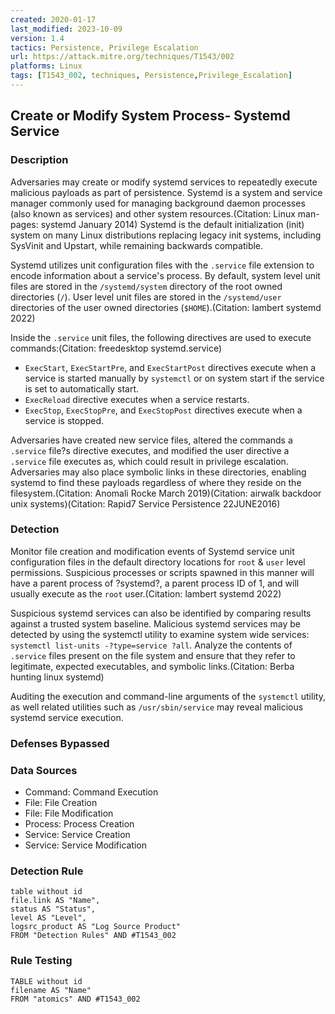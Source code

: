 ```yaml
---
created: 2020-01-17
last_modified: 2023-10-09
version: 1.4
tactics: Persistence, Privilege Escalation
url: https://attack.mitre.org/techniques/T1543/002
platforms: Linux
tags: [T1543_002, techniques, Persistence,Privilege_Escalation]
---
```


## Create or Modify System Process- Systemd Service

### Description

Adversaries may create or modify systemd services to repeatedly execute malicious payloads as part of persistence. Systemd is a system and service manager commonly used for managing background daemon processes (also known as services) and other system resources.(Citation: Linux man-pages: systemd January 2014) Systemd is the default initialization (init) system on many Linux distributions replacing legacy init systems, including SysVinit and Upstart, while remaining backwards compatible.  

Systemd utilizes unit configuration files with the `.service` file extension to encode information about a service's process. By default, system level unit files are stored in the `/systemd/system` directory of the root owned directories (`/`). User level unit files are stored in the `/systemd/user` directories of the user owned directories (`$HOME`).(Citation: lambert systemd 2022) 

Inside the `.service` unit files, the following directives are used to execute commands:(Citation: freedesktop systemd.service)  

* `ExecStart`, `ExecStartPre`, and `ExecStartPost` directives execute when a service is started manually by `systemctl` or on system start if the service is set to automatically start.
* `ExecReload` directive executes when a service restarts. 
* `ExecStop`, `ExecStopPre`, and `ExecStopPost` directives execute when a service is stopped.  

Adversaries have created new service files, altered the commands a `.service` file?s directive executes, and modified the user directive a `.service` file executes as, which could result in privilege escalation. Adversaries may also place symbolic links in these directories, enabling systemd to find these payloads regardless of where they reside on the filesystem.(Citation: Anomali Rocke March 2019)(Citation: airwalk backdoor unix systems)(Citation: Rapid7 Service Persistence 22JUNE2016) 

### Detection

Monitor file creation and modification events of Systemd service unit configuration files in the default directory locations for `root` & `user` level permissions. Suspicious processes or scripts spawned in this manner will have a parent process of ?systemd?, a parent process ID of 1, and will usually execute as the `root` user.(Citation: lambert systemd 2022) 

Suspicious systemd services can also be identified by comparing results against a trusted system baseline. Malicious systemd services may be detected by using the systemctl utility to examine system wide services: `systemctl list-units -?type=service ?all`. Analyze the contents of `.service` files present on the file system and ensure that they refer to legitimate, expected executables, and symbolic links.(Citation: Berba hunting linux systemd)

Auditing the execution and command-line arguments of the `systemctl` utility, as well related utilities such as `/usr/sbin/service` may reveal malicious systemd service execution.

### Defenses Bypassed



### Data Sources

  - Command: Command Execution
  -  File: File Creation
  -  File: File Modification
  -  Process: Process Creation
  -  Service: Service Creation
  -  Service: Service Modification
### Detection Rule

```dataview
table without id
file.link AS "Name",
status AS "Status",
level AS "Level",
logsrc_product AS "Log Source Product"
FROM "Detection Rules" AND #T1543_002
```

### Rule Testing

```dataview
TABLE without id
filename AS "Name"
FROM "atomics" AND #T1543_002
```
